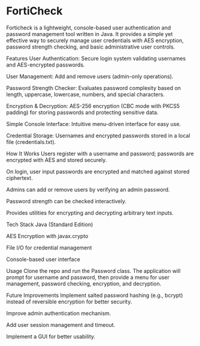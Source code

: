# FortiCheck
Forticheck is a lightweight, console-based user authentication and password management tool written in Java. It provides a simple yet effective way to securely manage user credentials with AES encryption, password strength checking, and basic administrative user controls.

Features
User Authentication: Secure login system validating usernames and AES-encrypted passwords.

User Management: Add and remove users (admin-only operations).

Password Strength Checker: Evaluates password complexity based on length, uppercase, lowercase, numbers, and special characters.

Encryption & Decryption: AES-256 encryption (CBC mode with PKCS5 padding) for storing passwords and protecting sensitive data.

Simple Console Interface: Intuitive menu-driven interface for easy use.

Credential Storage: Usernames and encrypted passwords stored in a local file (credentials.txt).

How It Works
Users register with a username and password; passwords are encrypted with AES and stored securely.

On login, user input passwords are encrypted and matched against stored ciphertext.

Admins can add or remove users by verifying an admin password.

Password strength can be checked interactively.

Provides utilities for encrypting and decrypting arbitrary text inputs.

Tech Stack
Java (Standard Edition)

AES Encryption with javax.crypto

File I/O for credential management

Console-based user interface

Usage
Clone the repo and run the Password class. The application will prompt for username and password, then provide a menu for user management, password checking, encryption, and decryption.

Future Improvements
Implement salted password hashing (e.g., bcrypt) instead of reversible encryption for better security.

Improve admin authentication mechanism.

Add user session management and timeout.

Implement a GUI for better usability.
